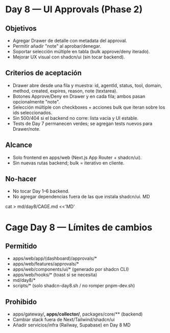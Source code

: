 
# Day 8 — UI Approvals (Phase 2)
## Objetivos
- Agregar Drawer de detalle con metadata del approval.
- Permitir añadir "note" al aprobar/denegar.
- Soportar selección múltiple en tabla (bulk approve/deny iterado).
- Mejorar UX visual con shadcn/ui (sin tocar backend).

## Criterios de aceptación
- Drawer abre desde una fila y muestra: id, agentId, status, tool, domain, method, created, expires, reason, note (textarea).
- Botones Approve/Deny en Drawer y en cada fila; ambos pasan opcionalmente "note".
- Selección múltiple con checkboxes + acciones bulk que iteran sobre los ids seleccionados.
- Sin 500/404 si el backend no corre: lista vacía y UI estable.
- Tests de Day 7 permanecen verdes; se agregan tests nuevos para Drawer/note.

## Alcance
- Solo frontend en apps/web (Next.js App Router + shadcn/ui).
- Sin nuevas rutas backend; bulk = iterativo en cliente.

## No-hacer
- No tocar Day 1–6 backend.
- No agregar dependencias fuera de las que instala shadcn/ui.
MD

cat > md/day8/CAGE.md <<'MD'
# Cage Day 8 — Límites de cambios

## Permitido
- apps/web/app/(dashboard)/approvals/*
- apps/web/features/approvals/*
- apps/web/components/ui/*      (generado por shadcn CLI)
- apps/web/hooks/*              (toast si se necesita)
- md/day8/*
- scripts/* (solo shadcn-day8.sh / no romper pnpm-dev.sh)

## Prohibido
- apps/gateway/**, apps/collector/**, packages/core/** (backend)
- Cambiar stack fuera de Next/Tailwind/shadcn/ui
- Añadir servicios/infra (Railway, Supabase) en Day 8
MD
